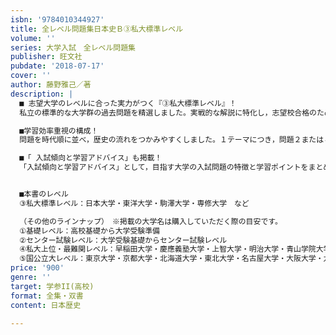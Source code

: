 ```yaml
---
isbn: '9784010344927'
title: 全レベル問題集日本史Ｂ③私大標準レベル
volume: ''
series: 大学入試　全レベル問題集
publisher: 旺文社
pubdate: '2018-07-17'
cover: ''
author: 藤野雅己／著
description: |
  ■ 志望大学のレベルに合った実力がつく『③私大標準レベル』！
  私立の標準的な大学群の過去問題を精選しました。実戦的な解説に特化し，志望校合格のために知らなければならない内容も整理して掲載しました。

  ■学習効率重視の構成！
  問題を時代順に並べ，歴史の流れをつかみやすくしました。１テーマにつき，問題２または４ページ（本冊＋解答解説２ページ（別冊）で使いやすい構成です。

  ■「 入試傾向と学習アドバイス」も掲載！
  「入試傾向と学習アドバイス」として，目指す大学の入試問題の特徴と学習ポイントをまとめました。


  ■本書のレベル
  ③私大標準レベル：日本大学・東洋大学・駒澤大学・専修大学　など

  （その他のラインナップ）　※掲載の大学名は購入していただく際の目安です。
  ①基礎レベル：高校基礎から大学受験準備
  ②センター試験レベル：大学受験基礎からセンター試験レベル
  ④私大上位・最難関レベル：早稲田大学・慶應義塾大学・上智大学・明治大学・青山学院大学・立教大学・中央大学・法政大学・学習院大学　など
  ⑤国公立大レベル：東京大学・京都大学・北海道大学・東北大学・名古屋大学・大阪大学・九州大学　など
price: '900'
genre: ''
target: 学参II(高校)
format: 全集・双書
content: 日本歴史

---
```

